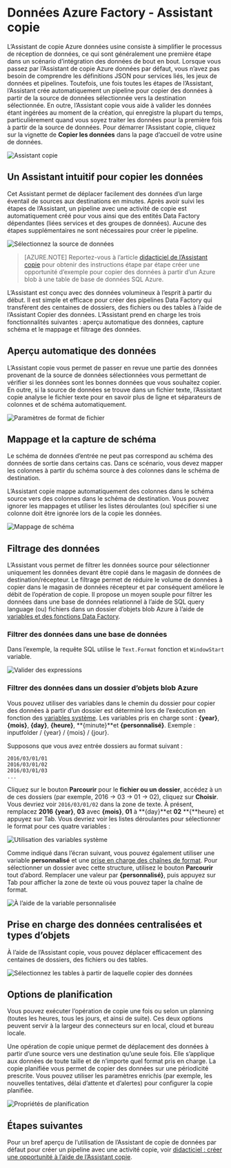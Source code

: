 <properties
    pageTitle="Données usine copie Azure Assistant | Microsoft Azure"
    description="Découvrez comment utiliser l’Assistant données usine Azure copier pour copier des données à partir de sources de données prises en charge dans les récepteurs."
    services="data-factory"
    documentationCenter=""
    authors="spelluru"
    manager="jhubbard"
    editor="monicar"/>

<tags
    ms.service="data-factory"
    ms.workload="data-services"
    ms.tgt_pltfrm="na"
    ms.devlang="na"
    ms.topic="article"
    ms.date="10/03/2016"
    ms.author="spelluru"/>

# <a name="azure-data-factory---copy-wizard"></a>Données Azure Factory - Assistant copie
L’Assistant de copie Azure données usine consiste à simplifier le processus de réception de données, ce qui sont généralement une première étape dans un scénario d’intégration des données de bout en bout. Lorsque vous passez par l’Assistant de copie Azure données par défaut, vous n’avez pas besoin de comprendre les définitions JSON pour services liés, les jeux de données et pipelines. Toutefois, une fois toutes les étapes de l’Assistant, l’Assistant crée automatiquement un pipeline pour copier des données à partir de la source de données sélectionnée vers la destination sélectionnée. En outre, l’Assistant copie vous aide à valider les données étant ingérées au moment de la création, qui enregistre la plupart du temps, particulièrement quand vous soyez traiter les données pour la première fois à partir de la source de données. Pour démarrer l’Assistant copie, cliquez sur la vignette de **Copier les données** dans la page d’accueil de votre usine de données.

![Assistant copie](./media/data-factory-copy-wizard/copy-data-wizard.png)


## <a name="an-intuitive-wizard-for-copying-data"></a>Un Assistant intuitif pour copier les données
Cet Assistant permet de déplacer facilement des données d’un large éventail de sources aux destinations en minutes. Après avoir suivi les étapes de l’Assistant, un pipeline avec une activité de copie est automatiquement créé pour vous ainsi que des entités Data Factory dépendantes (liées services et des groupes de données). Aucune des étapes supplémentaires ne sont nécessaires pour créer le pipeline.   

![Sélectionnez la source de données](./media/data-factory-copy-wizard/select-data-source-page.png)

> [AZURE.NOTE] Reportez-vous à l’article [didacticiel de l’Assistant copie](data-factory-copy-data-wizard-tutorial.md) pour obtenir des instructions étape par étape créer une opportunité d’exemple pour copier des données à partir d’un Azure blob à une table de base de données SQL Azure. 

L’Assistant est conçu avec des données volumineux à l’esprit à partir du début. Il est simple et efficace pour créer des pipelines Data Factory qui transfèrent des centaines de dossiers, des fichiers ou des tables à l’aide de l’Assistant Copier des données. L’Assistant prend en charge les trois fonctionnalités suivantes : aperçu automatique des données, capture schéma et le mappage et filtrage des données. 

## <a name="automatic-data-preview"></a>Aperçu automatique des données 
L’Assistant copie vous permet de passer en revue une partie des données provenant de la source de données sélectionnées vous permettant de vérifier si les données sont les bonnes données que vous souhaitez copier. En outre, si la source de données se trouve dans un fichier texte, l’Assistant copie analyse le fichier texte pour en savoir plus de ligne et séparateurs de colonnes et de schéma automatiquement. 

![Paramètres de format de fichier](./media/data-factory-copy-wizard/file-format-settings.png)

## <a name="schema-capture-and-mapping"></a>Mappage et la capture de schéma 
Le schéma de données d’entrée ne peut pas correspond au schéma des données de sortie dans certains cas. Dans ce scénario, vous devez mapper les colonnes à partir du schéma source à des colonnes dans le schéma de destination. 

L’Assistant copie mappe automatiquement des colonnes dans le schéma source vers des colonnes dans le schéma de destination. Vous pouvez ignorer les mappages et utiliser les listes déroulantes (ou) spécifier si une colonne doit être ignorée lors de la copie les données.   

![Mappage de schéma](./media/data-factory-copy-wizard/schema-mapping.png)

## <a name="filtering-data"></a>Filtrage des données  
L’Assistant vous permet de filtrer les données source pour sélectionner uniquement les données devant être copié dans le magasin de données de destination/récepteur. Le filtrage permet de réduire le volume de données à copier dans le magasin de données récepteur et par conséquent améliore le débit de l’opération de copie. Il propose un moyen souple pour filtrer les données dans une base de données relationnel à l’aide de SQL query language (ou) fichiers dans un dossier d’objets blob Azure à l’aide de [variables et des fonctions Data Factory](data-factory-functions-variables.md).   

### <a name="filtering-of-data-in-a-database"></a>Filtrer des données dans une base de données  
Dans l’exemple, la requête SQL utilise le `Text.Format` fonction et `WindowStart` variable. 

![Valider des expressions](./media/data-factory-copy-wizard/validate-expressions.png)

### <a name="filtering-of-data-in-an-azure-blob-folder"></a>Filtrer des données dans un dossier d’objets blob Azure
Vous pouvez utiliser des variables dans le chemin du dossier pour copier des données à partir d’un dossier est déterminé lors de l’exécution en fonction des [variables système](data-factory-functions-variables.md#data-factory-system-variables). Les variables pris en charge sont : **{year}**, **{mois}**, **{day}**, **{heure}**, **{minute}**et **{personnalisé}**. Exemple : inputfolder / {year} / {mois} / {jour}.

Supposons que vous avez entrée dossiers au format suivant :

    2016/03/01/01
    2016/03/01/02
    2016/03/01/03
    ...

Cliquez sur le bouton **Parcourir** pour le **fichier ou un dossier**, accédez à un de ces dossiers (par exemple, 2016 -> 03 -> 01 -> 02), cliquez sur **Choisir**. Vous devriez voir `2016/03/01/02` dans la zone de texte. À présent, remplacez **2016** **{year}**, **03** avec **{mois}**, **01** à **{day}**et **02** **{**heure} et appuyez sur Tab. Vous devriez voir les listes déroulantes pour sélectionner le format pour ces quatre variables :

![Utilisation des variables système](./media/data-factory-copy-wizard/blob-standard-variables-in-folder-path.png)   

Comme indiqué dans l’écran suivant, vous pouvez également utiliser une variable **personnalisé** et une [prise en charge des chaînes de format](https://msdn.microsoft.com/library/8kb3ddd4.aspx). Pour sélectionner un dossier avec cette structure, utilisez le bouton **Parcourir** tout d’abord. Remplacer une valeur par **{personnalisé}**, puis appuyez sur Tab pour afficher la zone de texte où vous pouvez taper la chaîne de format.     

![À l’aide de la variable personnalisée](./media/data-factory-copy-wizard/blob-custom-variables-in-folder-path.png)


## <a name="support-for-diverse-data-and-object-types"></a>Prise en charge des données centralisées et types d’objets
À l’aide de l’Assistant copie, vous pouvez déplacer efficacement des centaines de dossiers, des fichiers ou des tables.

![Sélectionnez les tables à partir de laquelle copier des données](./media/data-factory-copy-wizard/select-tables-to-copy-data.png)

## <a name="scheduling-options"></a>Options de planification
Vous pouvez exécuter l’opération de copie une fois ou selon un planning (toutes les heures, tous les jours, et ainsi de suite). Ces deux options peuvent servir à la largeur des connecteurs sur en local, cloud et bureau locale.

Une opération de copie unique permet de déplacement des données à partir d’une source vers une destination qu’une seule fois. Elle s’applique aux données de toute taille et de n’importe quel format pris en charge. La copie planifiée vous permet de copier des données sur une périodicité prescrite. Vous pouvez utiliser les paramètres enrichis (par exemple, les nouvelles tentatives, délai d’attente et d’alertes) pour configurer la copie planifiée.

![Propriétés de planification](./media/data-factory-copy-wizard/scheduling-properties.png)


## <a name="next-steps"></a>Étapes suivantes
Pour un bref aperçu de l’utilisation de l’Assistant de copie de données par défaut pour créer un pipeline avec une activité copie, voir [didacticiel : créer une opportunité à l’aide de l’Assistant copie](data-factory-copy-data-wizard-tutorial.md).
